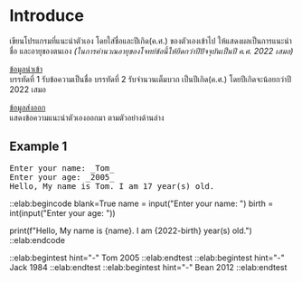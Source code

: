 # Introduce

เขียนโปรแกรมที่แนะนำตัวเอง โดยใส่ชื่อและปีเกิด(ค.ศ.) ของตัวเองเข้าไป ให้แสดงผลเป็นการแนะนำชื่อ และอายุของตนเอง *(ในการคำนวณอายุของโจทย์ข้อนี้ให้ยึดกว่าปีปัจจุบันเป็นปี ค.ศ. 2022 เสมอ)*

<u>ข้อมูลนำเข้า</u>  
บรรทัดที่ 1 รับข้อความเป็นชื่อ
บรรทัดที่ 2 รับจำนวนเต็มบวก เป็นปีเกิด(ค.ศ.) โดยปีเกิดจะน้อยกว่าปี 2022 เสมอ

<u>ข้อมูลส่งออก</u>  
แสดงข้อความแนะนำตัวเองออกมา ตามตัวอย่างด้านล่าง

## Example 1
<pre class="output">
Enter your name: _Tom_
Enter your age: _2005_
Hello, My name is Tom. I am 17 year(s) old.
</pre>

::elab:begincode blank=True
name = input("Enter your name: ")
birth = int(input("Enter your age: "))

print(f"Hello, My name is {name}. I am {2022-birth} year(s) old.")
::elab:endcode

::elab:begintest hint="-"
Tom
2005
::elab:endtest
::elab:begintest hint="-"
Jack
1984
::elab:endtest
::elab:begintest hint="-"
Bean
2012
::elab:endtest